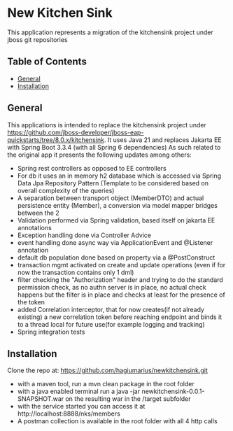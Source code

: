 # New Kitchen Sink
This application represents a migration of the kitchensink project under jboss git repositories
## Table of Contents
- [General](#General)
- [Installation](#installation)


## General
This applications is intended to replace the kitchensink project under https://github.com/jboss-developer/jboss-eap-quickstarts/tree/8.0.x/kitchensink.
It uses Java 21 and replaces Jakarta EE with Spring Boot 3.3.4 (with all Spring 6 dependencies)
As such related to the original app it presents the following updates among others:
- Spring rest controllers as opposed to EE controllers
- For db it uses an in memory h2 database which is accessed via Spring Data Jpa Repository Pattern (Template to be considered based on overall complexity of the queries)
- A separation between transport object (MemberDTO) and actual persistence entity (Member), a conversion via model mapper bridges between the 2
- Validation performed via Spring validation, based itself on jakarta EE annotations
- Exception handling done via Controller Advice
- event handling done async way via ApplicationEvent and @Listener annotation
- default db population done based on property via a @PostConstruct
- transaction mgmt activated on create and update operations (even if for now the transaction contains only 1 dml)
- filter checking the "Authorization" header and trying to do the standard permission check, as no authn server is in place, no actual check happens but the filter is in place and checks at least for the presence of the token
- added Correlation interceptor, that for now creates(if not already existing) a new correlation token before reaching endpoint and binds it to a thread local for future use(for example logging and tracking)
- Spring integration tests

## Installation
Clone the repo at: https://github.com/hagiumarius/newkitchensink.git
- with a maven tool, run a mvn clean package in the root folder
- with a java enabled terminal run a java -jar newkitchensink-0.0.1-SNAPSHOT.war on the resulting war in the /target subfolder
- with the service started you can access it at http://localhost:8888/nks/members
- A postman collection is available in the root folder with all 4 http calls

